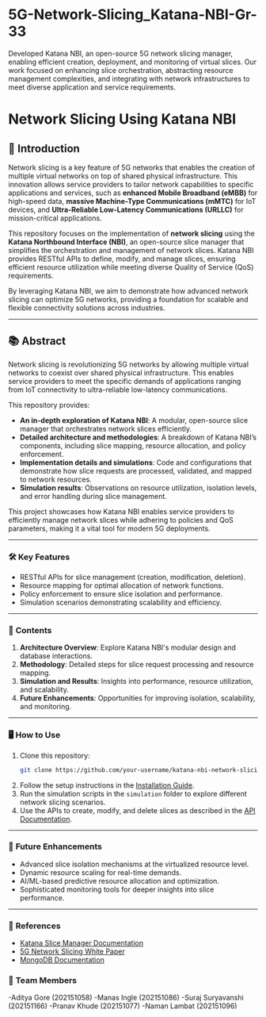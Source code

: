 # 5G-Network-Slicing_Katana-NBI-Gr-33
Developed Katana NBI, an open-source 5G network slicing manager, enabling efficient creation, deployment, and monitoring of virtual slices. Our work focused on enhancing slice orchestration, abstracting resource management complexities, and integrating with network infrastructures to meet diverse application and service requirements.

# Network Slicing Using Katana NBI

## 🚀 **Introduction**
Network slicing is a key feature of 5G networks that enables the creation of multiple virtual networks on top of shared physical infrastructure. This innovation allows service providers to tailor network capabilities to specific applications and services, such as **enhanced Mobile Broadband (eMBB)** for high-speed data, **massive Machine-Type Communications (mMTC)** for IoT devices, and **Ultra-Reliable Low-Latency Communications (URLLC)** for mission-critical applications.

This repository focuses on the implementation of **network slicing** using the **Katana Northbound Interface (NBI)**, an open-source slice manager that simplifies the orchestration and management of network slices. Katana NBI provides RESTful APIs to define, modify, and manage slices, ensuring efficient resource utilization while meeting diverse Quality of Service (QoS) requirements.

By leveraging Katana NBI, we aim to demonstrate how advanced network slicing can optimize 5G networks, providing a foundation for scalable and flexible connectivity solutions across industries.

---

## 📚 **Abstract**
Network slicing is revolutionizing 5G networks by allowing multiple virtual networks to coexist over shared physical infrastructure. This enables service providers to meet the specific demands of applications ranging from IoT connectivity to ultra-reliable low-latency communications. 

This repository provides:
- **An in-depth exploration of Katana NBI**: A modular, open-source slice manager that orchestrates network slices efficiently.
- **Detailed architecture and methodologies**: A breakdown of Katana NBI’s components, including slice mapping, resource allocation, and policy enforcement.
- **Implementation details and simulations**: Code and configurations that demonstrate how slice requests are processed, validated, and mapped to network resources.
- **Simulation results**: Observations on resource utilization, isolation levels, and error handling during slice management.

This project showcases how Katana NBI enables service providers to efficiently manage network slices while adhering to policies and QoS parameters, making it a vital tool for modern 5G deployments.

---

### 🛠 **Key Features**
- RESTful APIs for slice management (creation, modification, deletion).
- Resource mapping for optimal allocation of network functions.
- Policy enforcement to ensure slice isolation and performance.
- Simulation scenarios demonstrating scalability and efficiency.

---

### 📂 **Contents**
1. **Architecture Overview**: Explore Katana NBI's modular design and database interactions.
2. **Methodology**: Detailed steps for slice request processing and resource mapping.
3. **Simulation and Results**: Insights into performance, resource utilization, and scalability.
4. **Future Enhancements**: Opportunities for improving isolation, scalability, and monitoring.

---

### 🖥️ **How to Use**
1. Clone this repository:  
   ```bash
   git clone https://github.com/your-username/katana-nbi-network-slicing.git
   ```
2. Follow the setup instructions in the [Installation Guide](./docs/installation.md).  
3. Run the simulation scripts in the `simulation` folder to explore different network slicing scenarios.  
4. Use the APIs to create, modify, and delete slices as described in the [API Documentation](./docs/api.md).

---

### 🌟 **Future Enhancements**
- Advanced slice isolation mechanisms at the virtualized resource level.
- Dynamic resource scaling for real-time demands.
- AI/ML-based predictive resource allocation and optimization.
- Sophisticated monitoring tools for deeper insights into slice performance.

---

### 📜 **References**
- [Katana Slice Manager Documentation](https://katana-slice-manager-docs.com)
- [5G Network Slicing White Paper](https://5g-network-slicing-paper.com)
- [MongoDB Documentation](https://www.mongodb.com/docs/)

### 👥 **Team Members**
-Aditya Gore (202151058)
-Manas Ingle (202151086)
-Suraj Suryavanshi (202151166)
-Pranav Khude (202151077)
-Naman Lambat (202151096)
